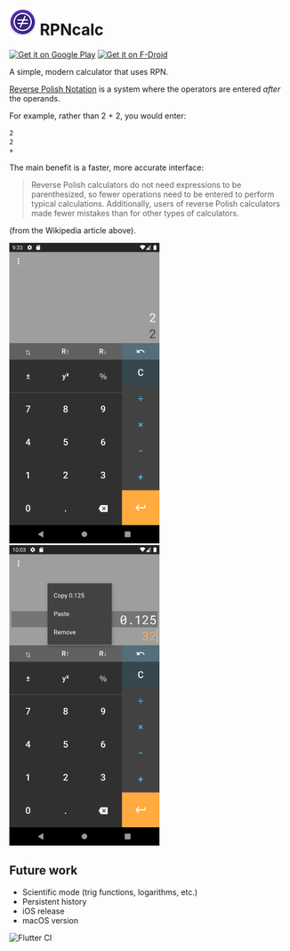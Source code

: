 # ![icon](metadata/en-US/images/icon_small.png) RPNcalc 
<a href='https://play.google.com/store/apps/details?id=dev.pesic.rpncalc&utm_source=github&pcampaignid=gh1'><img alt='Get it on Google Play' height='75' src='https://play.google.com/intl/en_us/badges/static/images/badges/en_badge_web_generic.png'/></a>
<a href="https://f-droid.org/packages/dev.pesic.rpncalc"><img src="https://fdroid.gitlab.io/artwork/badge/get-it-on.png" alt="Get it on F-Droid" height="75"> </a>

A simple, modern calculator that uses RPN.

[Reverse Polish Notation](https://en.wikipedia.org/wiki/Reverse_Polish_notation) is a 
system where the operators are entered _after_ the operands. 

For example, rather than 2 + 2, you would enter:
 
    2
    2
    + 

The main benefit is a faster, more accurate interface:

> Reverse Polish calculators do not need expressions to be
> parenthesized, so fewer operations need to be entered to perform typical calculations.
> Additionally, users of reverse Polish calculators made fewer mistakes than for other
> types of calculators.

(from the Wikipedia article above).

<img src="metadata/en-US/images/phoneScreenshots/1.png" alt="Screenshot 1" height="540">
<img src="metadata/en-US/images/phoneScreenshots/2.png" alt="Screenshot 2" height="540">

## Future work

- Scientific mode (trig functions, logarithms, etc.)
- Persistent history
- iOS release
- macOS version

![Flutter CI](https://github.com/apesic/rpncalc/workflows/Flutter%20CI/badge.svg)

